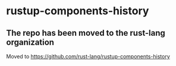 # rustup-components-history

## The repo has been moved to the rust-lang organization

Moved to https://github.com/rust-lang/rustup-components-history
